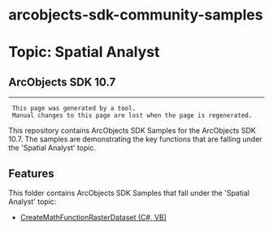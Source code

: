 # arcobjects-sdk-community-samples 
# Topic: Spatial Analyst
## ArcObjects SDK 10.7  

----------
     This page was generated by a tool.
     Manual changes to this page are lost when the page is regenerated.

This repository contains ArcObjects SDK Samples for the ArcObjects SDK 10.7.  The samples are demonstrating the key functions that are falling under the 'Spatial Analyst' topic.  


## Features

This folder contains ArcObjects SDK Samples that fall under the 'Spatial Analyst' topic:

* [CreateMathFunctionRasterDataset (C#, VB)](../../../../tree/master/Net/SpatialAnalyst/CreateMathFunctionRasterDataset)  


